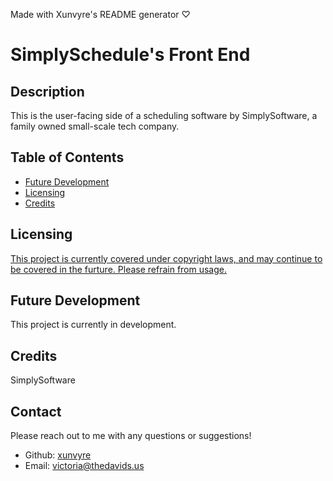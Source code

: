 Made with Xunvyre's README generator ♡
# SimplySchedule's Front End
## Description
This is the user-facing side of a scheduling software by SimplySoftware, a family owned small-scale tech company.
## Table of Contents
* [Future Development](https://github.com/xunvyre/simplySch-frontend#future-development)
* [Licensing](https://github.com/xunvyre/simplySch-frontend#licensing)
* [Credits](https://github.com/xunvyre/simplySch-frontend#credits)
## Licensing
[This project is currently covered under copyright laws, and may continue to be covered in the furture. Please refrain from usage.](https://choosealicense.com/no-permission/)
## Future Development
This project is currently in development.
## Credits
SimplySoftware
## Contact
Please reach out to me with any questions or suggestions!
* Github: [xunvyre](https://github.com/xunvyre/)
* Email: victoria@thedavids.us
